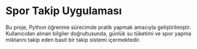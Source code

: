 # Spor Takip Uygulaması

Bu proje, Python öğrenme sürecimde pratik yapmak amacıyla geliştirilmiştir. Kullanıcıdan alınan bilgiler doğrultusunda, günlük su tüketimi ve spor yapma miktarını takip eden basit bir takip sistemi içermektedir.
